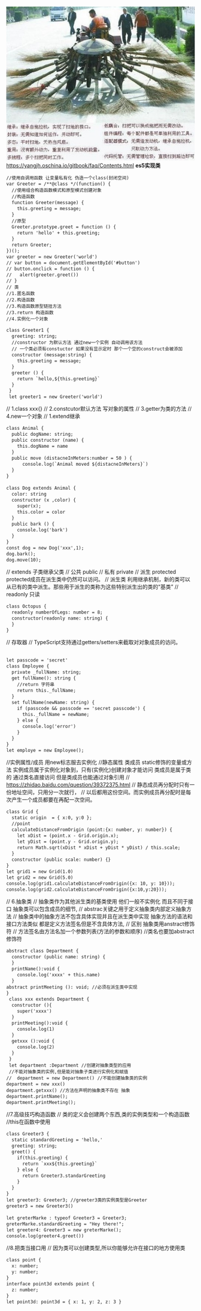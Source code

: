 ![](./img/2011101914103257.jpg)
https://yangjh.oschina.io/gitbook/faq/Contents.html
**es5实现类**

```
//使用自调用函数 让变量私有化 伪造一个class(封闭空间)
var Greeter = /**@class */(function() {
  //使用组合构造函数模式和原型模式创建对象
  //构造函数
  function Greeter(message) {
    this.greeting = message;
  }
  //原型
  Greeter.prototype.greet = function () {
    return 'hello' + this.greeting;
  }
  return Greeter;
})();
var greeter = new Greeter('world')
// var button = document.getElementById('#button')
// button.onclick = function () {
//   alert(greeter.greet())
// }
// 类
//1.匿名函数
//2.构造函数
//3.构造函数原型链挂方法
//3.return 构造函数
//4.实例化一个对象

```

```
class Greeter1 {
  greeting: string;
  //constructor 为默认方法 通过new一个实例 自动调用该方法 
  // 一个类必须有constuctor 如果没有显示定时 那个一个空的construct会被添加
  constructor (message:string) {
    this.greeting = message;
  }
  greeter () {
    return `hello,${this.greeting}`
  }
 }
 let greeter1 = new Greeter('world')
```
//  1.class xxx{}
//  2.constcutor默认方法 写对象的属性 
//  3.getter为类的方法
//  4.new一个对象
// 1.extend继承
```
class Animal {
  public dogName: string;
  public constructor (name) {
    this.dogName = name 
  }
  public move (distacneInMeters:number = 50 ) {
      console.log(`Animal moved ${distacneInMeters}`)
  }
}

class Dog extends Animal {
  color: string
  constructor (x ,color) {
    super(x);
    this.color = color
  }
  public bark () {
    console.log('bark')
  }
}
const dog = new Dog('xxx',1);
dog.bark();
dog.move(10);
```
// extends 子类继承父类
// 公共 public
// 私有 private 
// 派生 protected protected成员在派生类中仍然可以访问。
//  派生类 利用继承机制，新的类可以从已有的类中派生。那些用于派生的类称为这些特别派生出的类的“基类”
// readonly 只读
```
class Octopus {
  readonly numberOfLegs: number = 8;
  constructor(readonly name: string) {
  }
}
```
// 存取器
// TypeScript支持通过getters/setters来截取对对象成员的访问。
```

let passcode = 'secret'
class Employee {
  private _fullName: string;
  get fullName(): string {
    //return 字符串
    return this._fullName;
  }
  set fullName(newName: string) {
    if (passcode && passcode == 'secret passcode') {
      this._fullName = newName;
    } else {
      console.log('error')
    }
  }
}
let employe = new Employee();
```
//实例属性/成员 用new标志服去实例化
//静态属性 类成员 static修饰的变量或方法
实例成员属于实例化对象到，只有(实例化)创建对象才能访问
类成员是属于类的  通过类名直接访问 但是类成员也能通过对象引用
// https://zhidao.baidu.com/question/39372375.html
// 静态成员再分配时只有一份地址空间，只用分一次就行，
// 以后都用这份空间。而实例成员再分配时是每次产生一个成员都要在再配一次空间。
```
class Grid {
  static origin  = { x:0, y:0 };
  //point
  calculateDistanceFromOrigin (point:{x: number, y: number}) {
    let xDist = (point.x - Grid.origin.x);
    let yDist = (point.y - Grid.origin.y);
    return Math.sqrt(xDist * xDist + yDist * yDist) / this.scale;
  }
  constructor (public scale: number) {}
}
let grid1 = new Grid(1.0)
let grid2 = new Grid(5.0)
console.log(grid1.calculateDistanceFromOrigin({x: 10, y: 10}));
console.log(grid2.calculateDistanceFromOrigin({x:10,y:20}));
```
// 6.抽象类
// 抽象类作为其他派生类的基类使用 他们一般不实例化 而且不同于接口 抽象类可以包含成员的细节,
// abstrac关键之用于定义抽象类内部定义抽象方法
// 抽象类中的抽象方法不包含具体实现并且在派生类中实现 抽象方法的语法和接口方法类似 都是定义方法签名但是不含具体方法,
// 区别 抽象类用anstract修饰符
// 方法签名由方法名加一个参数列表(方法的参数和顺序)
//类名也要加abstract修饰符
```
abstract class Department {
  constructor (public name: string) {
  }
  printName():void {
    console.log('xxxx' + this.name)
  }
abstract printMeeting (): void; //必须在派生类中实现
}
 class xxx extends Department {
  constructor (){
    super('xxxx')
  }
  printMeeting():void {
    console.log(1)
  }
  getxxx ():void {
    console.log(2)
  }
 }
 let department :Department //创建对抽象类型的应用
 //不能对抽象类的实例,但是能对抽象子类进行实例化和赋值
//  department = new Department() //不能创建抽象类的实例
department = new xxx()
department.getxxx() //方法在声明的抽象类不存在 抽象
department.printName();
department.printMeeting();
```
//7.高级技巧构造函数
// 类的定义会创建两个东西,类的实例类型和一个构造函数
//this在函数中使用
```
class Greeter3 {
  static standardGreeting = 'hello,'
  greeting: string;
  greet() {
    if(this.greeting) {
      return `xxx${this.greeting}`
    } else {
      return Greeter3.standarGreeting
    }
  }
}
let greeter3: Greeter3; //greeter3类的实例类型是Greeter
greeter3 = new Greeter3()

let greterMarke : typeof Greeter3 = Greeter3;
greterMarke.standardGreeting = "Hey there!";
let greeter4: Greeter3 = new greterMarke();
console.log(greeter4.greet())

```
//8.把类当接口用
// 因为类可以创建类型,所以你能够允许在接口的地方使用类
```
class point {
  x: number;
  y: number;
}
interface point3d extends point {
  z: number;
}
let point3d: point3d = { x: 1, y: 2, z: 3 }
```